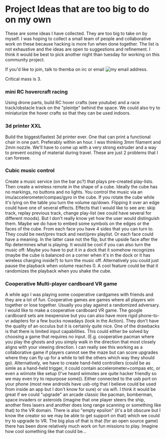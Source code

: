 # Project Ideas that are too big to do on my own

These are some ideas I have collected. They are too big to take on by myself.
I was hoping to collect a small team of people and collaborative work on these because hacking is more fun when done together.
The list is not exhaustive and the ideas are open to suggestions and refinement.
I think it would be best to pick another night than tuesday for working on this community project.

If you'd like to join, talk to themba on irc or email ![my email address](/img/email.png "me").

Critical mass is 3.

### mini RC hovercraft racing
Using drone parts, build RC hover crafts (see youtube) and a race track/obstacle track on the "pleintje" behind the space.
We could also try to miniaturize the hover crafts so that they can be used indoors.

### 3d printer XXL
Build the biggest/fastest 3d printer ever. One that can print a functional chair in one part. Preferably within an hour.
I was thinking 3mm filament and 2mm nozzle. We'll have to come up with a very strong extruder and a way to prevent oozing of material during travel. These are just 2 problems that I can foresee.

### Cubic music control
Create a music service (on the bar pc?) that plays pre-created play-lists. Then create a wireless remote in the shape of a cube.
Ideally the cube has no markings, no buttons and no lights. You control the music via an imu/accelerometer/compas/gyro in the cube. If you rotate the cube while it's lying on the table you turn the volume op/down.
Flipping it over an edge could have one of several effects. Effects that I would like to see are: skip track, replay previous track, change play-list (we could have several for different moods).
But I don't really know yet how the user would distinguish them. Maybe we do have to embed some symbols on the edges or the faces of the cube. From each face you have 4 sides that you can turn to. They could be next/prev track and next/prev playlist. Or each face could have a meaning. In the latter case not the flip, but the upside face after the flip determines what is playing.
It would be cool if you can also turn the music off: Maybe you have to put it in a dock that it somehow recognizes (maybe the cube is balanced on a corner when it's in the dock or it has wireless charging inside?) to turn the music off. Alternatively you could just pause the playback when volume reaches 0.
A cool feature could be that it randomizes the playback when you shake the cube.

### Cooperative Multi-player cardboard VR game
A while ago I was playing some cooperative cardgames with friends and they are a lot of fun. Cooperative games are games where all players win together or lose together. Usually you play against a randomized adversary.
I would like to make a cooperative cardboard VR game. The google cardboard sets are inexpensive but you can also have more rigid phone-to-vr adapters for a few bucks nowadays (look in the Action).
They don't have the quality of an occulus but it is certainly quite nice. One of the drawbacks is that there is limited input capabilities. This could either be solved by choosing a game that requires no input.
(E.g. cooperative pacman where you play the ghosts and you simply walk in the direction that most closely aligns with your viewing direction. I can really see this working as a collaborative game if players cannot see the maze but can score upgrades where they can fly up for a while to tell the others which way they should go).
Alternatively, we have to create hand-held controllers (could be as simle as a hand-held trigger, it could contain accelerometer+compas etc, or even a wiimote like setup (I've heard wiimotes are quite hacker friendly so we may even try to repurpose some)). Either connected to the usb port on your phone (most new androids have usb-otg that I believe could be used from inside an app but I don't know for sure) or via wifi.
I think it would be great if we could "upgrade" an arcade classic like pacman, bomberman, space invaders or asteroids (imagine that one player steers the ship, another fires lasers and another does long range scanning or something like that) to the VR domain.
There is also  "empty epsilon" (it's a bit obscure but I know the creator so we may be able to get support on that) which we could try to upgrade to VR. The big plus of that is that (for an open source game) there has been done relatively much work on fun missions to play. Imagine how cool something like that could be...
